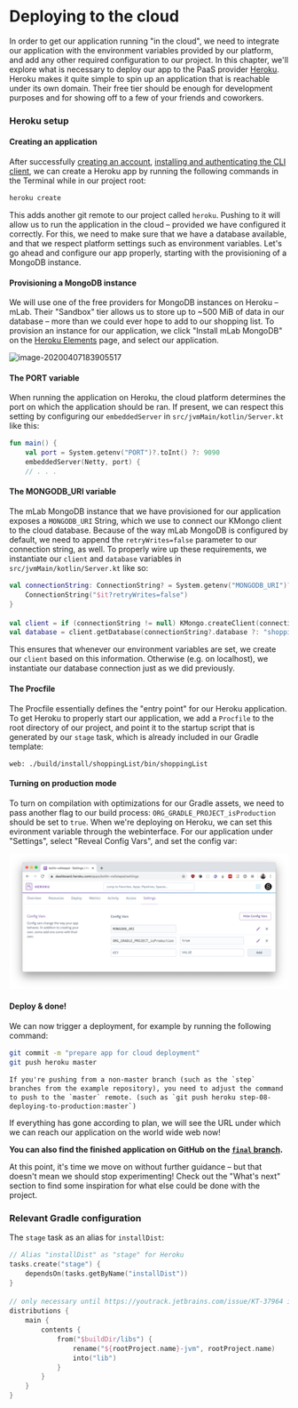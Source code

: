 # Deploying to the cloud

In order to get our application running "in the cloud", we need to integrate our application with the environment variables provided by our platform, and add any other required configuration to our project. In this chapter, we'll explore what is necessary to deploy our app to the PaaS provider [Heroku](http://heroku.com/). Heroku makes it quite simple to spin up an application that is reachable under its own domain. Their free tier should be enough for development purposes and for showing off to a few of your friends and coworkers.

### Heroku setup

#### Creating an application

After successfully [creating an account](https://signup.heroku.com/), [installing and authenticating the CLI client](https://devcenter.heroku.com/articles/heroku-cli), we can create a Heroku app by running the following commands in the Terminal while in our project root:

```bash
heroku create
```

This adds another git remote to our project called `heroku`. Pushing to it will allow us to run the application in the cloud – provided we have configured it correctly. For this, we need to make sure that we have a database available, and that we respect platform settings such as environment variables. Let's go ahead and configure our app properly, starting with the provisioning of a MongoDB instance.

#### Provisioning a MongoDB instance

We will use one of the free providers for MongoDB instances on Heroku – mLab. Their "Sandbox" tier allows us to store up to ~500 MiB of data in our database – more than we could ever hope to add to our shopping list. To provision an instance for our application, we click "Install mLab MongoDB" on the [Heroku Elements](https://elements.heroku.com/addons/mongolab) page, and select our application.

![image-20200407183905517](/assets/image-20200407183905517.png)

#### The PORT variable

When running the application on Heroku, the cloud platform determines the port on which the application should be ran. If present, we can respect this setting by configuring our `embeddedServer` in `src/jvmMain/kotlin/Server.kt` like this:

```kotlin
fun main() {
    val port = System.getenv("PORT")?.toInt() ?: 9090
    embeddedServer(Netty, port) {
    // . . .
```

#### The MONGODB_URI variable

The mLab MongoDB instance that we have provisioned for our application exposes a `MONGODB_URI` String, which we use to connect our KMongo client to the cloud database. Because of the way mLab MongoDB is configured by default, we need to append the `retryWrites=false` parameter to our connection string, as well. To properly wire up these requirements, we instantiate our `client` and `database` variables in `src/jvmMain/kotlin/Server.kt` like so:

```kotlin
val connectionString: ConnectionString? = System.getenv("MONGODB_URI")?.let {
    ConnectionString("$it?retryWrites=false")
}

val client = if (connectionString != null) KMongo.createClient(connectionString) else KMongo.createClient()
val database = client.getDatabase(connectionString?.database ?: "shoppingList")
```

This ensures that whenever our environment variables are set, we create our `client` based on this information. Otherwise (e.g. on localhost), we instantiate our database connection just as we did previously.

#### The Procfile

The Procfile essentially defines the "entry point" for our Heroku application. To get Heroku to properly start our application, we add a `Procfile` to the root directory of our project, and point it to the startup script that is generated by our `stage` task, which is already included in our Gradle template:

```
web: ./build/install/shoppingList/bin/shoppingList
```

#### Turning on production mode

To turn on compilation with optimizations for our Gradle assets, we need to pass another flag to our build process: `ORG_GRADLE_PROJECT_isProduction` should be set to `true`. When we're deploying on Heroku, we can set this evironment variable through the webinterface. For our application under "Settings", select "Reveal Config Vars", and set the config var:

![image-20200407194808316](./assets/image-20200407194808316.png)

#### Deploy & done!

We can now trigger a deployment, for example by running the following command:

```bash
git commit -m "prepare app for cloud deployment"
git push heroku master
```

```note
If you're pushing from a non-master branch (such as the `step` branches from the example repository), you need to adjust the command to push to the `master` remote. (such as `git push heroku step-08-deploying-to-production:master`)
```

If everything has gone according to plan, we will see the URL under which we can reach our application on the world wide web now!

**You can also find the finished application on GitHub on the [`final` branch](https://github.com/kotlin-hands-on/jvm-js-fullstack/tree/final).**

At this point, it's time we move on without further guidance – but that doesn't mean we should stop experimenting! Check out the "What's next" section to find some inspiration for what else could be done with the project.

### Relevant Gradle configuration

The `stage` task as an alias for `installDist`:

```kotlin
// Alias "installDist" as "stage" for Heroku
tasks.create("stage") {
    dependsOn(tasks.getByName("installDist"))
}

// only necessary until https://youtrack.jetbrains.com/issue/KT-37964 is resolved
distributions {
    main {
        contents {
            from("$buildDir/libs") {
                rename("${rootProject.name}-jvm", rootProject.name)
                into("lib")
            }
        }
    }
}
```
